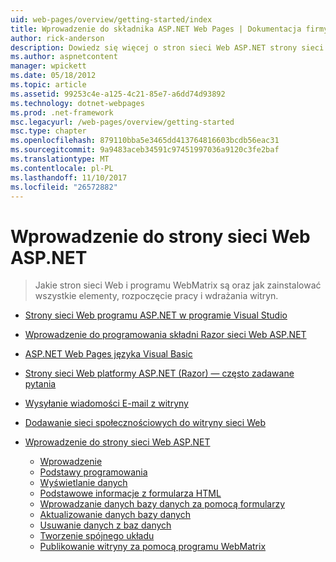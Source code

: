 ```yaml
---
uid: web-pages/overview/getting-started/index
title: Wprowadzenie do składnika ASP.NET Web Pages | Dokumentacja firmy Microsoft
author: rick-anderson
description: Dowiedz się więcej o stron sieci Web ASP.NET strony sieci Web ASP.NET i Nowa składnia Razor oferują szybki, bezpośredni i nieskomplikowany sposób łączenia kodu serwera z HTML t...
ms.author: aspnetcontent
manager: wpickett
ms.date: 05/18/2012
ms.topic: article
ms.assetid: 99253c4e-a125-4c21-85e7-a6dd74d93892
ms.technology: dotnet-webpages
ms.prod: .net-framework
msc.legacyurl: /web-pages/overview/getting-started
msc.type: chapter
ms.openlocfilehash: 879110bba5e3465dd413764816603bcdb56eac31
ms.sourcegitcommit: 9a9483aceb34591c97451997036a9120c3fe2baf
ms.translationtype: MT
ms.contentlocale: pl-PL
ms.lasthandoff: 11/10/2017
ms.locfileid: "26572882"
---
```

<a name="getting-started-with-aspnet-web-pages"></a>Wprowadzenie do strony sieci Web ASP.NET
====================
> Jakie stron sieci Web i programu WebMatrix są oraz jak zainstalować wszystkie elementy, rozpoczęcie pracy i wdrażania witryn.


- [Strony sieci Web programu ASP.NET w programie Visual Studio](program-asp-net-web-pages-in-visual-studio.md)
- [Wprowadzenie do programowania składni Razor sieci Web ASP.NET](introducing-razor-syntax-c.md)
- [ASP.NET Web Pages języka Visual Basic](introducing-razor-syntax-vb.md)
- [Strony sieci Web platformy ASP.NET (Razor) — często zadawane pytania](aspnet-web-pages-razor-faq.md)
- [Wysyłanie wiadomości E-mail z witryny](11-adding-email-to-your-web-site.md)
- [Dodawanie sieci społecznościowych do witryny sieci Web](13-adding-social-networking-to-your-web-site.md)
- [Wprowadzenie do strony sieci Web ASP.NET](introducing-aspnet-web-pages-2/index.md)

    - [Wprowadzenie](introducing-aspnet-web-pages-2/getting-started.md)
    - [Podstawy programowania](introducing-aspnet-web-pages-2/intro-to-web-pages-programming.md)
    - [Wyświetlanie danych](introducing-aspnet-web-pages-2/displaying-data.md)
    - [Podstawowe informacje z formularza HTML](introducing-aspnet-web-pages-2/form-basics.md)
    - [Wprowadzanie danych bazy danych za pomocą formularzy](introducing-aspnet-web-pages-2/entering-data.md)
    - [Aktualizowanie danych bazy danych](introducing-aspnet-web-pages-2/updating-data.md)
    - [Usuwanie danych z baz danych](introducing-aspnet-web-pages-2/deleting-data.md)
    - [Tworzenie spójnego układu](introducing-aspnet-web-pages-2/layouts.md)
    - [Publikowanie witryny za pomocą programu WebMatrix](introducing-aspnet-web-pages-2/publishing.md)
